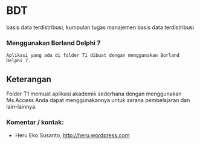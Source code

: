 BDT
===

basis data terdistribusi, kumpulan tugas manajemen basis data terdistribusi

### Menggunakan Borland Delphi 7
	Aplikasi yang ada di folder T1 dibuat dengan menggunakan Borland Delphi 7.
	
Keterangan
----------

Folder T1 memuat aplikasi akademik sederhana dengan menggunakan Ms.Access
Anda dapat menggunakannya untuk sarana pembelajaran dan lain-lainnya.

### Komentar / kontak:

- Heru Eko Susanto, http://heru.wordpress.com